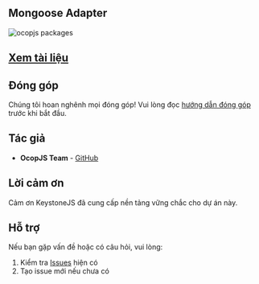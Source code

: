 ## Mongoose Adapter

![ocopjs packages](https://docs.ocopee.com/img/ocopjs-diagram.svg?from=npmjs)

## [Xem tài liệu](https://docs.ocopee.com/docs/ocopjs/references/adapter-mongoose?from=npmjs)

## Đóng góp

Chúng tôi hoan nghênh mọi đóng góp! Vui lòng đọc [hướng dẫn đóng góp](https://docs.ocopee.com/docs/ocopjs/contributing) trước khi bắt đầu.

## Tác giả

- **OcopJS Team** - [GitHub](https://github.com/ocopjs)

## Lời cảm ơn

Cảm ơn KeystoneJS đã cung cấp nền tảng vững chắc cho dự án này.

## Hỗ trợ

Nếu bạn gặp vấn đề hoặc có câu hỏi, vui lòng:

1. Kiểm tra [Issues](https://github.com/ocopjs/adapter-mongoose/issues) hiện có
2. Tạo issue mới nếu chưa có

